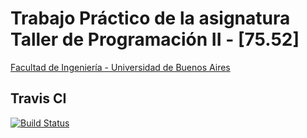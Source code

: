 # Trabajo Práctico de la asignatura Taller de Programación II - [75.52]
[Facultad de Ingeniería - Universidad de Buenos Aires](http://www.fi.uba.ar/)


## Travis CI
[![Build Status](https://travis-ci.org/martineq/tp7552.svg?branch=develop)](https://travis-ci.org/martineq/tp7552)
